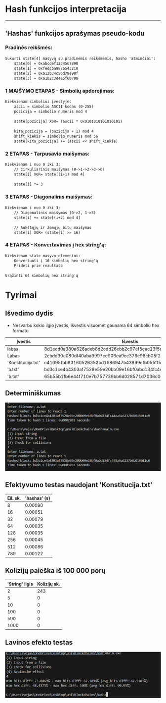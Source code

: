 # Hash funkcijos interpretacija
----
## 'Hashas' funkcijos aprašymas pseudo-kodu

### Pradinės reikšmės:
```
Sukurti state[4] masyvą su pradinėmis reikšmėmis, hasho 'atminčiai':
    state[0] = 0xabcdef1234567890
    state[1] = 0xfedcba9876543210  
    state[2] = 0xa12b34c56d78e90f
    state[3] = 0xa1b2c3d4e5f60708
```

### 1 MAIŠYMO ETAPAS - Simbolių apdorojimas:
```
Kiekvienam simboliui įvestyje:
    ascii = simbolio ASCII kodas (0-255)
    pozicija = simbolio numeris mod 4
    
    state[pozicija] XOR= (ascii * 0x0101010101010101)
    
    kita_pozicija = (pozicija + 1) mod 4
    shift_kiekis = simbolio_numeris mod 56
    state[kita_pozicija] += (ascii << shift_kiekis)
```

### 2 ETAPAS - Tarpusavio maišymas:
```
Kiekvienam i nuo 0 iki 3:
    // Cirkuliarinis maišymas (0->1->2->3->0)
    state[i] XOR= state[(i+1) mod 4]
    
    state[i] *= 3
```

### 3 ETAPAS - Diagonalinis maišymas:
```
Kiekvienam i nuo 0 iki 3:
    // Diagonalinis maišymas (0->2, 1->3)
    state[i] += state[(i+2) mod 4]
    
    // Aukštųjų ir žemųjų bitų maišymas
    state[i] XOR= (state[i] >> 16)
```

### 4 ETAPAS - Konvertavimas į hex string'ą:
```
Kiekvienam state masyvo elementui:
    Konvertuoti į 16 simbolių hex string'ą
    Pridėti prie rezultato

Grąžinti 64 simbolių hex string'ą
```
# Tyrimai
## Išvedimo dydis
* Nesvarbu kokio ilgio įvestis, išvestis visuomet gaunama 64 simboliu hex formatu

| Įvestis            | Išvestis                                                         | 
|--------------------|------------------------------------------------------------------| 
| labas              | 8d1eed0a380a626adeb8d2edd26ebb2c97ef5eae13f5d384a69391ba5f33c253 | 
| Labas              | 2cbdd30e080df40aba9997ee906ea9ee378e98cb05f230675e55431919b44db3 | 
| 'Konstitucija.txt' | c41095fbb83160526352bd1686947b43899efb055ff532512b6d5ceb1ccbf417 | 
| 'a.txt'            | bd3c1ce4b4303af7528e59e20bb09e16bf0abd134fc448a5a3237b6b015011c0 | 
| 'b.txt'            | 65b55b1fb6e44f710e7b757739bb6d028571d7036c00c2a2bb5eb843ea40202f | 

## Determiniškumas

![Determiniškumas](image-1.png)

## Efektyvumo testas naudojant 'Konstitucija.txt'
| Eil. sk. | 'hashas' (s) | 
| -------- | ------- |  
| 8        | 0.00090 | 
| 16       | 0.00051 | 
| 32       | 0.00079 | 
| 64       | 0.00035 | 
| 128      | 0.00035 |
| 256      | 0.00045 |
| 512      | 0.00086 |
| 789      | 0.00122 |


## Kolizijų paieška iš 100 000 porų
| 'String' ilgis | Kolizijų sk. |
| --------       | -------      | 
| 2              |   243        |
| 5              |     0        |
| 10             |     0        |
| 100            |     0        |
| 500            |     0        |
| 1000           |     0        |

## Lavinos efekto testas
![alt text](image.png)